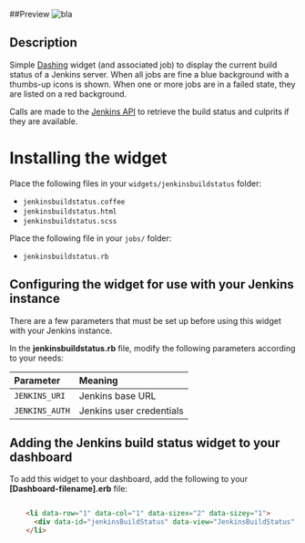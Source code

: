 ##Preview
![bla](https://gist.github.com/joepadmiraal/33e0c2a7a7b00cc2e0aa/raw/82a52dce365e9c57a81f81ec294302a33e69e3c8/?raw=true)



## Description

Simple [Dashing](http://shopify.github.com/dashing) widget (and associated job) to display the current build status of a Jenkins server. When all jobs are fine a blue background with a thumbs-up icons is shown. When one or more jobs are in a failed state, they are listed on a red background.

Calls are made to the [Jenkins API](https://wiki.jenkins-ci.org/display/JENKINS/Remote+access+API) to retrieve the build status and culprits if they are available.

Installing the widget
===============
Place the following files in your `widgets/jenkinsbuildstatus` folder:  
  - `jenkinsbuildstatus.coffee`
  - `jenkinsbuildstatus.html`
  - `jenkinsbuildstatus.scss`

Place the following file in your `jobs/` folder:
  - `jenkinsbuildstatus.rb`

## Configuring the widget for use with your Jenkins instance
There are a few parameters that must be set up before using this widget with your Jenkins instance.

In the **jenkinsbuildstatus.rb** file, modify the following parameters according to your needs:

|Parameter|Meaning | 
|:------------- |:------------------|
| `JENKINS_URI` | Jenkins base URL  | 
| `JENKINS_AUTH` | Jenkins user credentials |



## Adding the Jenkins build status widget to your dashboard
To add this widget to your dashboard, add the following to your **[Dashboard-filename].erb** file:
```HTML

    <li data-row="1" data-col="1" data-sizex="2" data-sizey="1">
      <div data-id="jenkinsBuildStatus" data-view="JenkinsBuildStatus" data-title="Jenkins"></div>
    </li>

```